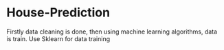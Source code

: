 # House-Prediction
Firstly data cleaning is done, then using machine learning algorithms, data is train.
Use Sklearn for data training
